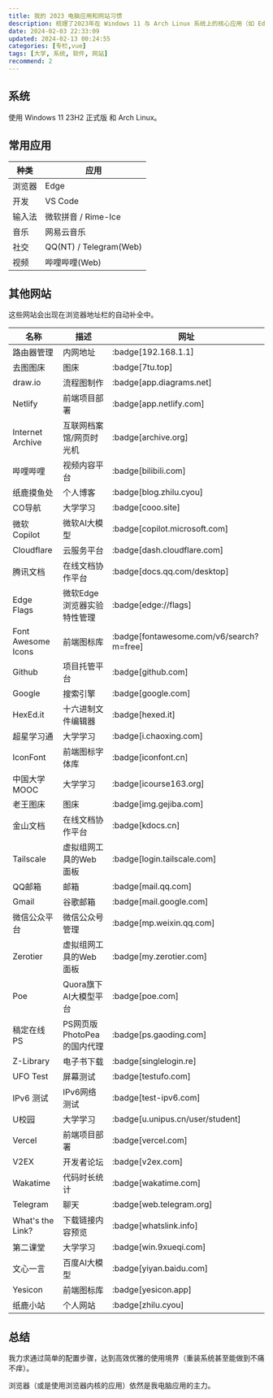 ```yaml
---
title: 我的 2023 电脑应用和网站习惯
description: 梳理了2023年在 Windows 11 与 Arch Linux 系统上的核心应用（如 Edge、VS Code 等）及常访问的各类网站列表，涉及学习、开发、娱乐等多元需求。
date: 2024-02-03 22:33:09
updated: 2024-02-13 00:24:55
categories: [专栏,vue]
tags: [大学, 系统, 软件, 网站]
recommend: 2
---
```


## 系统

使用 Windows 11 23H2 正式版 和 Arch Linux。

## 常用应用

| 种类   | 应用                   |
| ------ | ---------------------- |
| 浏览器 | Edge                   |
| 开发   | VS Code                |
| 输入法 | 微软拼音 / Rime-Ice    |
| 音乐   | 网易云音乐             |
| 社交   | QQ(NT) / Telegram(Web) |
| 视频   | 哔哩哔哩(Web)          |

## 其他网站

这些网站会出现在浏览器地址栏的自动补全中。

| 名称               | 描述                       | 网址                                     |
| ------------------ | -------------------------- | ---------------------------------------- |
| 路由器管理         | 内网地址                   | :badge[192.168.1.1]                      |
| 去图图床           | 图床                       | :badge[7tu.top]                          |
| draw.io            | 流程图制作                 | :badge[app.diagrams.net]                 |
| Netlify            | 前端项目部署               | :badge[app.netlify.com]                  |
| Internet Archive   | 互联网档案馆/网页时光机    | :badge[archive.org]                      |
| 哔哩哔哩           | 视频内容平台               | :badge[bilibili.com]                     |
| 纸鹿摸鱼处         | 个人博客                   | :badge[blog.zhilu.cyou]                  |
| CO导航             | 大学学习                   | :badge[cooo.site]                        |
| 微软Copilot        | 微软AI大模型               | :badge[copilot.microsoft.com]            |
| Cloudflare         | 云服务平台                 | :badge[dash.cloudflare.com]              |
| 腾讯文档           | 在线文档协作平台           | :badge[docs.qq.com/desktop]              |
| Edge Flags         | 微软Edge浏览器实验特性管理 | :badge[edge://flags]                     |
| Font Awesome Icons | 前端图标库                 | :badge[fontawesome.com/v6/search?m=free] |
| Github             | 项目托管平台               | :badge[github.com]                       |
| Google             | 搜索引擎                   | :badge[google.com]                       |
| HexEd.it           | 十六进制文件编辑器         | :badge[hexed.it]                         |
| 超星学习通         | 大学学习                   | :badge[i.chaoxing.com]                   |
| IconFont           | 前端图标字体库             | :badge[iconfont.cn]                      |
| 中国大学MOOC       | 大学学习                   | :badge[icourse163.org]                   |
| 老王图床           | 图床                       | :badge[img.gejiba.com]                   |
| 金山文档           | 在线文档协作平台           | :badge[kdocs.cn]                         |
| Tailscale          | 虚拟组网工具的Web面板      | :badge[login.tailscale.com]              |
| QQ邮箱             | 邮箱                       | :badge[mail.qq.com]                      |
| Gmail              | 谷歌邮箱                   | :badge[mail.google.com]                  |
| 微信公众平台       | 微信公众号管理             | :badge[mp.weixin.qq.com]                 |
| Zerotier           | 虚拟组网工具的Web面板      | :badge[my.zerotier.com]                  |
| Poe                | Quora旗下AI大模型平台      | :badge[poe.com]                          |
| 稿定在线PS         | PS网页版PhotoPea的国内代理 | :badge[ps.gaoding.com]                   |
| Z-Library          | 电子书下载                 | :badge[singlelogin.re]                   |
| UFO Test           | 屏幕测试                   | :badge[testufo.com]                      |
| IPv6 测试          | IPv6网络测试               | :badge[test-ipv6.com]                    |
| U校园              | 大学学习                   | :badge[u.unipus.cn/user/student]         |
| Vercel             | 前端项目部署               | :badge[vercel.com]                       |
| V2EX               | 开发者论坛                 | :badge[v2ex.com]                         |
| Wakatime           | 代码时长统计               | :badge[wakatime.com]                     |
| Telegram           | 聊天                       | :badge[web.telegram.org]                 |
| What's the Link?   | 下载链接内容预览           | :badge[whatslink.info]                   |
| 第二课堂           | 大学学习                   | :badge[win.9xueqi.com]                   |
| 文心一言           | 百度AI大模型               | :badge[yiyan.baidu.com]                  |
| Yesicon            | 前端图标库                 | :badge[yesicon.app]                      |
| 纸鹿小站           | 个人网站                   | :badge[zhilu.cyou]                       |

## 总结

我力求通过简单的配置步骤，达到高效优雅的使用境界（重装系统甚至能做到不痛不痒）。

浏览器（或是使用浏览器内核的应用）依然是我电脑应用的主力。

